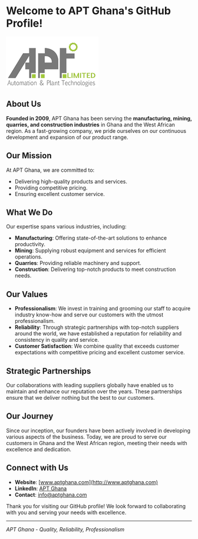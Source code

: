 # Welcome to APT Ghana's GitHub Profile!

![APT Ghana Logo](/public/APT_Logo.png) 

## About Us

**Founded in 2009**, APT Ghana has been serving the **manufacturing, mining, quarries, and construction industries** in Ghana and the West African region. As a fast-growing company, we pride ourselves on our continuous development and expansion of our product range.

## Our Mission

At APT Ghana, we are committed to:
- Delivering high-quality products and services.
- Providing competitive pricing.
- Ensuring excellent customer service.

## What We Do

Our expertise spans various industries, including:
- **Manufacturing**: Offering state-of-the-art solutions to enhance productivity.
- **Mining**: Supplying robust equipment and services for efficient operations.
- **Quarries**: Providing reliable machinery and support.
- **Construction**: Delivering top-notch products to meet construction needs.

## Our Values

- **Professionalism**: We invest in training and grooming our staff to acquire industry know-how and serve our customers with the utmost professionalism.
- **Reliability**: Through strategic partnerships with top-notch suppliers around the world, we have established a reputation for reliability and consistency in quality and service.
- **Customer Satisfaction**: We combine quality that exceeds customer expectations with competitive pricing and excellent customer service.

## Strategic Partnerships

Our collaborations with leading suppliers globally have enabled us to maintain and enhance our reputation over the years. These partnerships ensure that we deliver nothing but the best to our customers.

## Our Journey

Since our inception, our founders have been actively involved in developing various aspects of the business. Today, we are proud to serve our customers in Ghana and the West African region, meeting their needs with excellence and dedication.

## Connect with Us

- **Website**: [www.aptghana.com](http://www.aptghana.com)
- **LinkedIn**: [APT Ghana](https://www.linkedin.com/company/apt-ghana)
- **Contact**: [info@aptghana.com](mailto:info@aptghana.com)

Thank you for visiting our GitHub profile! We look forward to collaborating with you and serving your needs with excellence.

---

*APT Ghana - Quality, Reliability, Professionalism*

<!---
aptghana/aptghana is a ✨ special ✨ repository because its `README.md` (this file) appears on your GitHub profile.
You can click the Preview link to take a look at your changes.
--->
